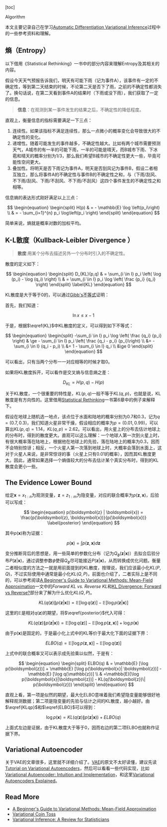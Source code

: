 <script type="text/x-mathjax-config">
MathJax.Hub.Config({
  TeX: { equationNumbers: { autoNumber: "AMS" } }
});
</script>
[toc]

<div id="tags">Algorithm</div>

本文主要记录自己在学习[Automatic Differentiation Variational Inference](https://arxiv.org/abs/1603.00788)过程中的一些参考资料和理解。

## 熵（Entropy）

以下借用《Statistical Rethinking》一书中的部分内容来理解Entropy及其相关的内容。

假设今天天气预报告诉我们，明天有可能下雨（记为事件A），该事件有一定的不确定性，等到第二天结束的时候，不论第二天是否下了雨，之前的不确定性都消失了。换句话说，在第二天看到事件A的结果时（下雨或没下雨），我们获取了一定的信息。

> **信息**：在观测到某一事件发生的结果之后，不确定性的降低程度。

直观上，衡量信息的指标需要满足一下三点：

1. 连续性。如果该指标不满足连续性，那么一点微小的概率变化会导致很大的不确定性的变化。
2. 递增性。随着可能发生的事件越多，不确定性越大。比如有两个城市需要预测天气，A城市的有一半的可能下雨，一半的可能是晴天，而B城市下雨、下冰雹和晴天的概率分别为1/3，那么我们希望B城市的不确定性更大一些，毕竟可能性空间更大。
3. 叠加性。将明天是否下雨记为事件A，明天是否刮风记为事件B，假设二者相互独立，那么将事件A的不确定性与事件B的不确定性之和，与（下雨/刮风、不下雨/刮风、下雨/不刮风、不下雨/不刮风）这四个事件发生的不确定性之和相等。

信息熵的表达形式刚好满足以上三点：

$$
\begin{equation}
\begin{split}
H(p) & = - \mathbb{E} \log \left(p_i\right) \\
     & = - \sum_{i=1}^{n} p_i \log\left(p_i \right) 
\end{split}
\end{equation} $$

简单来说，熵就是概率对数的加权平均。

## K-L散度（Kullback-Leibler Divergence ）

> **散度**:用某个分布去描述另外一个分布时引入的不确定性。

散度的定义如下：

$$
\begin{equation}
\begin{split}
D_{KL}(p,q) & = \sum_{i \in I} p_i  \left( \log (p_i) - \log (q_i) \right) \\
       & = \sum_{i \in I} p_i \log \left( \frac {p_i} {q_i} \right) 
\end{split}
\label{KL}
\end{equation}
$$

KL散度是大于等于0的，可以通过[Gibb's不等式][Gibb's inequality]证明：

首先，我们知道：

$$
\begin{equation}
\ln x \le x - 1
\end{equation}
$$

于是，根据$\eqref{KL}$中KL散度的定义，可以得到如下不等式：

$$
\begin{equation}
\begin{split}
-\sum_{i \in I} p_i \log \left( \frac {q_i} {p_i} \right) & \ge - \sum_{i \in I} p_i \left( \frac {q_i - p_i} {p_i}\right) \\
 &= -\sum_{i \in I} (q_i - p_i) \\
 &= 1 - \sum_{i \in I} q_i \\
 &\ge 0
\end{split}
\end{equation}
$$

可以看出，只有当两个分布一一对应相等的时候才取0。

如果将KL散度拆开，可以看作是交叉熵与信息熵之差：

$$
\begin{equation}
D_{KL} = H(p,q) - H(p)
\end{equation}
$$

关于KL散度，一个很重要的特性是，$KL(p,q)$一般不等于$KL(q,p)$，也就是说，KL散度是有方向性的。这里借用[Statistical Rethinking][SR]一书第6章中的例子来解释下。

假设在地球上随机选一地点，该点位于水面和陆地的概率分别为0.7和0.3，记为$q=(0.7,0.3)$，我们知道火星非常干燥，假设相应的概率为$p=(0.01,0.99)$，可以算出$KL(p,q)=1.14$，$KL(q,p)=2.62$。可以看出，用火星上的分布去估计地球上的分布时，得到的散度更大。直观可以这么理解：一个地球人第一次到火星上时，有很大概率落在陆地上，根据他在地球上的先验，落在陆地上的概率为0.3，因而不会特别惊讶；相反，一个火星人第一次落到地球上时，大概率会落到水面上，这对于火星人来说，是非常惊讶的事（火星上只有0.01的概率），因而其KL散度更大。因此，通常如果选择一个熵值较大的分布去估计某个真实分布时，得到的KL散度会更小一些。

## The Evidence Lower Bound

给定$\boldsymbol{x} = x_{1:n}$为观测变量，$\boldsymbol{z}=z_{1:m}$为隐变量，对应的联合概率为$p(\boldsymbol{z}, \boldsymbol{x})$，后验可以写成：

$$
\begin{equation}
p(\boldsymbol{z} | \boldsymbol{x}) = \frac{p(\boldsymbol{z}, \boldsymbol{x})}{p(\boldsymbol{x})}
\label{posterior}
\end{equation}
$$

其中$p(\boldsymbol{x})$称为证据：

$$
\begin{equation}
p(\boldsymbol{x}) = \int p(\boldsymbol{z}, \boldsymbol{x})d\boldsymbol{z}
\end{equation}
$$

变分推断背后的思想是，用一些简单的参数化分布（记为$Q_{\phi}(\boldsymbol{z} | \boldsymbol{x})$）去拟合后验分布$P(\boldsymbol{z}|\boldsymbol{x})$，通过调整参数$\phi$使得$Q_{\phi}$尽可能接近$P(\boldsymbol{z}|\boldsymbol{x})$，从而转换成优化问题。衡量二者相似度的方法之一就是用前面提到的KL散度，按理说，我们应该最小化$KL(P,Q)$，不过实际使用中通常是最小化$KL(Q,P)$，前面也介绍了，二者实际上是不同的，可以参考阅读[A Beginner's Guide to Variational Methods: Mean-Field Approximation][]一文中的*Forward KL vs. Reverse KL*和[KL Divergence: Forward vs Reverse?](http://wiseodd.github.io/techblog/2016/12/21/forward-reverse-kl/)部分来了解为什么优化$KL(Q,P)$。

$$
\begin{equation}
KL(q(\boldsymbol{z}) \| p(\boldsymbol{z}|\boldsymbol{x})) = \mathbb{E} [ \log q(\boldsymbol{z})] - \mathbb{E} [\log p(\boldsymbol{z}|\boldsymbol{x})]
\end{equation}
$$

这里的$\mathbb{E}$是相对$q(\boldsymbol{z})$的期望，将$\eqref{posterior}$代入可得：

$$
\begin{equation}
KL(q(\boldsymbol{z}) \| p(\boldsymbol{z}|\boldsymbol{x})) = \mathbb{E} [ \log q(\boldsymbol{z})] - \mathbb{E} [\log p(\boldsymbol{z},\boldsymbol{x})] + \log p(\boldsymbol{x})
\label{KLqp}
\end{equation}
$$

由于$p(\boldsymbol{x})$是固定的，于是最小化上式中的KL等价于最大化下面的证据下界：

$$
\begin{equation}
ELBO(q) = \mathbb{E}[\log p(\boldsymbol{z},\boldsymbol{x})] - \mathbb{E} [\log q(\boldsymbol{z})]
\label{ELBO}
\end{equation}
$$

上式中的联合概率又可以表示成先验乘以似然，于是有：

$$
\begin{equation}
\begin{split}
ELBO(q) & = \mathbb{E} [\log p(\boldsymbol{z})] + \mathbb{E} [\log p(\boldsymbol{x}| \boldsymbol{z})] - \mathbb{E} [\log q(\mathbb{z})] \\
& =\mathbb{E}[\log p(\boldsymbol{x}|\boldsymbol{z})] - KL(q(\boldsymbol{z})\| p(\boldsymbol{z}))
\end{split}
\end{equation}
$$

直观上看，第一项是似然的期望，最大化ELBO意味着我们希望隐变量能够很好地解释观测数据；第二项是隐变量的先验与估计之间的KL散度，越小越好。由$\eqref{KLqp}$和$\eqref{ELBO}$可以得到：

$$
\begin{equation}
\log p(\boldsymbol{x}) = KL(q(\boldsymbol{z}) \| p(\boldsymbol{z}|\boldsymbol{x})) + ELBO(q)
\end{equation}
$$

上面式左边是证据，由于KL散度大于等于0，因而右边的第二项ELBO也就称作证据下界。

## Variational Autoencoder

关于VAE的文章很多，这里就不详细介绍了。[VAE][]的原文不太好读懂，建议先读[Tutorial on Variational Autoencoders][]，然后可以看看一些代码实现，比如[Variational Autoencoder: Intuition and Implementation](http://wiseodd.github.io/techblog/2016/12/10/variational-autoencoder/)，和这里[Variational Autoencoders Explained](http://kvfrans.com/variational-autoencoders-explained/)。

## Read More

- [A Beginner's Guide to Variational Methods: Mean-Field Approximation][]
- [Variational Coin Toss](http://www.openias.org/variational-coin-toss)
- [Variational Inference: A Review for Statisticians](https://arxiv.org/abs/1601.00670)

[Gibb's inequality]:https://en.wikipedia.org/wiki/Gibbs%27_inequality
[SR]:https://book.douban.com/subject/26607925/
[A Beginner's Guide to Variational Methods: Mean-Field Approximation]:http://blog.evjang.com/2016/08/variational-bayes.html
[Tutorial on Variational Autoencoders]:https://arxiv.org/abs/1606.05908
[VAE]:https://arxiv.org/abs/1312.6114